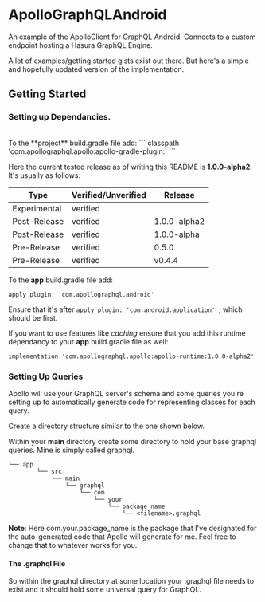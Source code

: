 # ApolloGraphQLAndroid
An example of the ApolloClient for GraphQL Android. Connects to a custom endpoint hosting a Hasura GraphQL Engine.

A lot of examples/getting started gists exist out there. But here's a simple and hopefully updated version of the implementation.

## Getting Started

### Setting up Dependancies.
</br>
To the **project** build.gradle file add:
```
classpath 'com.apollographql.apollo:apollo-gradle-plugin:<VERS>'
```

Here the current tested release as of writing this README is **1.0.0-alpha2**. </br>
It's usually as follows:

|Type|Verified/Unverified |Release|
|-|-|-|
|Experimental|verified| |
|Post-Release|verified|1.0.0-alpha2|
|Post-Release|verified|1.0.0-alpha|
|Pre-Release|verified|0.5.0|
|Pre-Release|verified|v0.4.4|

To the **app** build.gradle file add:
```
apply plugin: 'com.apollographql.android'
```

Ensure that it's after `apply plugin: 'com.android.application'
`, which should be first.

If you want to use features like *caching* ensure that you add this runtime dependancy to your **app** build.gradle file as well:

```
implementation 'com.apollographql.apollo:apollo-runtime:1.0.0-alpha2'
```

### Setting Up Queries

Apollo will use your GraphQL server's schema and some queries you're setting up to automatically generate code for representing classes for each query.

Create a directory structure similar to the one shown below.

Within your **main** directory create some directory to hold your base graphql queries. Mine is simply called graphql.
```
└── app
        └── src
            └── main
                └── graphql
                    └── com
                        └── your
                            └── package_name
                                └── <filename>.graphql

```

**Note**: Here com.your.package_name is the package that I've designated for the auto-generated code that Apollo will generate for me. Feel free to change that to whatever works for you.

#### The .graphql File

So within the graphql directory at some location your .graphql file needs to exist and it should hold some universal query for GraphQL.
